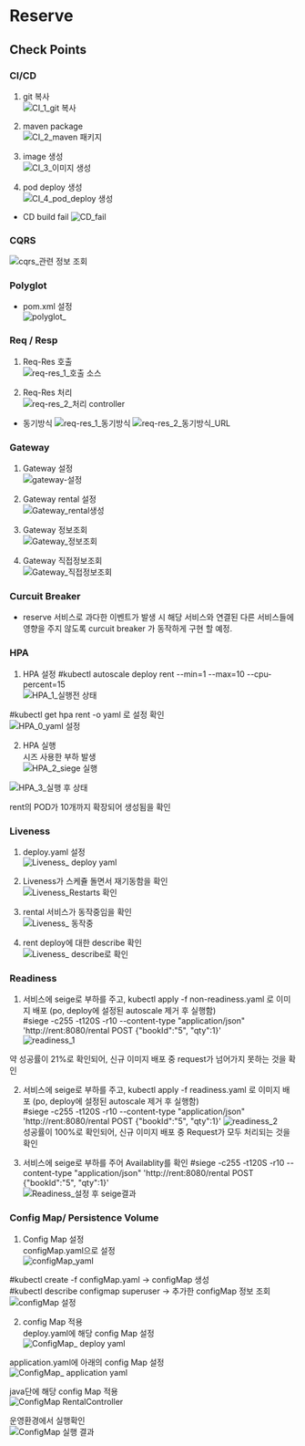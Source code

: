 # Reserve

## Check Points

### CI/CD
1. git 복사<br>
![CI_1_git 복사](https://user-images.githubusercontent.com/28075892/97532364-855dcc00-19f9-11eb-9a81-a940030a373e.png)

2. maven package <br>
![CI_2_maven 패키지](https://user-images.githubusercontent.com/28075892/97532405-9ad2f600-19f9-11eb-9a63-d4c55e76c026.png)

3. image 생성<br>
![CI_3_이미지 생성](https://user-images.githubusercontent.com/28075892/97532447-ba6a1e80-19f9-11eb-94cc-deafaadc60e8.png)

4. pod deploy 생성<br>
![CI_4_pod_deploy 생성](https://user-images.githubusercontent.com/28075892/97532476-ceae1b80-19f9-11eb-846b-02774fb40fc7.png)

* CD build fail
![CD_fail](https://user-images.githubusercontent.com/28075892/97532516-e1285500-19f9-11eb-9d59-4c217d481794.png)

### CQRS
![cqrs_관련 정보 조회](https://user-images.githubusercontent.com/28075892/97527578-ffd51e80-19ee-11eb-87d4-e62b5b075676.png)

### Polyglot
* pom.xml 설정<br>
![polyglot_](https://user-images.githubusercontent.com/73535272/97516628-df996580-19d6-11eb-8154-5bd7d55ec697.png)

### Req / Resp
1. Req-Res 호출<br>
![req-res_1_호출 소스](https://user-images.githubusercontent.com/73535272/97381900-64b84800-190d-11eb-991e-c18770bd9f04.JPG)

2. Req-Res 처리<br>
![req-res_2_처리 controller](https://user-images.githubusercontent.com/73535272/97381905-6a159280-190d-11eb-88b8-c2212245e8c4.JPG)

- 동기방식
![req-res_1_동기방식](https://user-images.githubusercontent.com/28075892/97530112-bd164500-19f4-11eb-848c-4e1ae83c2f2d.png)
![req-res_2_동기방식_URL](https://user-images.githubusercontent.com/28075892/97528750-cc47c380-19f1-11eb-8e2e-b59e83935bc6.png)

### Gateway
1. Gateway 설정<br>
![gateway-설정](https://user-images.githubusercontent.com/12227092/97509615-20d54980-19c6-11eb-85fe-59a6a256368c.JPG)

2. Gateway rental  설정<br>
![Gateway_rental생성](https://user-images.githubusercontent.com/73535272/97379165-7f87be00-1907-11eb-9f6f-9f4ab3f7cb7e.JPG)

3. Gateway 정보조회<br>
![Gateway_정보조회](https://user-images.githubusercontent.com/73535272/97379181-8adae980-1907-11eb-80b2-1595781751d0.JPG)

4. Gateway 직접정보조회<br>
![Gateway_직접정보조회](https://user-images.githubusercontent.com/73535272/97379198-975f4200-1907-11eb-96f2-94b3a6e50938.JPG)

### Curcuit Breaker
* reserve 서비스로 과다한 이벤트가 발생 시 해당 서비스와 연결된 다른 서비스들에 영향을 주지 않도록 curcuit breaker 가 동작하게 구현 할 예정.

### HPA
1. HPA 설정
#kubectl autoscale deploy rent --min=1 --max=10 --cpu-percent=15<br>
![HPA_1_실행전 상태](https://user-images.githubusercontent.com/12227092/97423776-1d54aa80-1953-11eb-82b8-03db56590378.JPG)

#kubectl get hpa rent -o yaml  로 설정 확인<br>
![HPA_0_yaml 설정](https://user-images.githubusercontent.com/12227092/97424249-cc918180-1953-11eb-9e4a-9a66c1968f3d.JPG)

2. HPA 실행<br>
시즈 사용한 부하 발생<br>
![HPA_2_siege 실행](https://user-images.githubusercontent.com/12227092/97423872-4412e100-1953-11eb-98b3-948b1f27bb84.JPG)

![HPA_3_실행 후 상태](https://user-images.githubusercontent.com/12227092/97423925-5856de00-1953-11eb-931c-e3fbf6bb5b5e.JPG)

rent의 POD가 10개까지 확장되어 생성됨을 확인

### Liveness
1. deploy.yaml 설정<br>
![Liveness_ deploy yaml](https://user-images.githubusercontent.com/12227092/97439664-ca3a2200-1969-11eb-9260-03676374e560.JPG)

2. Liveness가 스케쥴 돌면서 재기동함을 확인<br>
![Liveness_Restarts 확인](https://user-images.githubusercontent.com/12227092/97439856-0f5e5400-196a-11eb-848f-8f9b98575bd7.JPG)

3. rental 서비스가 동작중임을 확인<br>
![Liveness_ 동작중](https://user-images.githubusercontent.com/12227092/97439765-f5247600-1969-11eb-8633-22103708e3dd.JPG)

3. rent deploy에 대한 describe 확인<br>
![Liveness_ describe로 확인](https://user-images.githubusercontent.com/12227092/97439959-2dc44f80-196a-11eb-8d6b-799142c4521d.JPG)

### Readiness 
1. 서비스에 seige로 부하를 주고, kubectl apply -f non-readiness.yaml 로 이미지 배포 (po, deploy에 설정된 autoscale 제거 후 실행함)<br>
#siege -c255 -t120S -r10 --content-type "application/json" 'http://rent:8080/rental POST {"bookId":"5", "qty":1}'<br>
![readiness_1](https://user-images.githubusercontent.com/73535272/97518369-64d24980-19da-11eb-9115-cfe615cd946d.jpg)

약 성공률이 21%로 확인되어, 신규 이미지 배포 중 request가 넘어가지 못하는 것을 확인

2. 서비스에 seige로 부하를 주고, kubectl apply -f readiness.yaml 로 이미지 배포 (po, deploy에 설정된 autoscale 제거 후 실행함)<br>
#siege -c255 -t120S -r10 --content-type "application/json" 'http://rent:8080/rental POST {"bookId":"5", "qty":1}'
![readiness_2](https://user-images.githubusercontent.com/73535272/97518371-66037680-19da-11eb-9090-446a9996a27c.jpg)<br>
성공률이 100%로 확인되어, 신규 이미지 배포 중 Request가 모두 처리되는 것을 확인

3. 서비스에 seige로 부하를 주어 Availablity를 확인
#siege -c255 -t120S -r10 --content-type "application/json" 'http://rent:8080/rental POST {"bookId":"5", "qty":1}'<br>
![Readiness_설정 후 seige결과](https://user-images.githubusercontent.com/12227092/97463074-b8b14400-1982-11eb-9682-edea8a0f895b.JPG)

### Config Map/ Persistence Volume
1. Config Map 설정<br>
configMap.yaml으로 설정<br>
![configMap_yaml](https://user-images.githubusercontent.com/12227092/97428391-44ae7600-1959-11eb-8f76-9b03920a75e6.JPG)

#kubectl create -f configMap.yaml  -> configMap 생성<br>
#kubectl describe configmap superuser -> 추가한 configMap 정보 조회<br>
![configMap 설정](https://user-images.githubusercontent.com/12227092/97428626-9820c400-1959-11eb-806b-809b01044a84.JPG)

2. config Map 적용<br>
deploy.yaml에 해당 config Map 설정<br>
![ConfigMap_ deploy yaml](https://user-images.githubusercontent.com/12227092/97428733-c4d4db80-1959-11eb-942d-3848a7eb1fee.JPG)

application.yaml에 아래의 config Map 설정<br>
![ConfigMap_ application yaml](https://user-images.githubusercontent.com/12227092/97428874-f352b680-1959-11eb-8147-61d5bd1be8ee.JPG)

java단에 해당 config Map 적용<br>
![ConfigMap RentalController](https://user-images.githubusercontent.com/12227092/97437338-a75a3e80-1966-11eb-9101-1feb4ef4958d.JPG)

운영환경에서 실행확인<br>
![ConfigMap 실행 결과](https://user-images.githubusercontent.com/12227092/97437394-be009580-1966-11eb-9f8d-e5a07134a02e.JPG)


